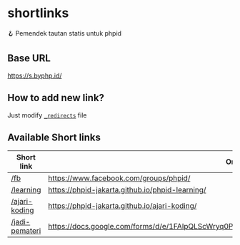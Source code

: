 # shortlinks

🪝  Pemendek tautan statis untuk phpid

## Base URL

https://s.byphp.id/

## How to add new link?

Just modify [`_redirects`](https://github.com/phpid-jakarta/shortlinks/blob/main/_redirects) file

## Available Short links

| Short link   | Original link  |
|--------------|----------------|
| [/fb](https://s.byphp.id/fb)                        |  https://www.facebook.com/groups/phpid/ | 
| [/learning](https://s.byphp.id/learning)            |  https://phpid-jakarta.github.io/phpid-learning/ | 
| [/ajari-koding](https://s.byphp.id/ajari-koding)    |  https://phpid-jakarta.github.io/ajari-koding/ | 
| [/jadi-pemateri](https://s.byphp.id/jadi-pemateri)  |  https://docs.google.com/forms/d/e/1FAIpQLScWryq0PN7N_aSNRC5_7P7m1jgteBKgyAWrfH1tQKzUZAnDlg/viewform | 
